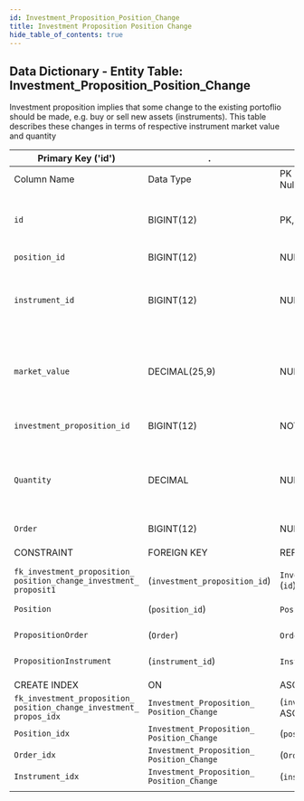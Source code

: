 ```yaml
---
id: Investment_Proposition_Position_Change
title: Investment Proposition Position Change
hide_table_of_contents: true
---
```


## Data Dictionary - Entity Table: Investment_Proposition_Position_Change

Investment proposition implies that some change to the existing portoflio should be made, e.g. buy or sell new assets (instruments). 
This table describes these changes in terms of respective instrument market value and quantity

| Primary Key ('id')|.|ENGINE = InnoDB|.|.|
|---|---|---|---|---|
|Column Name|Data Type|PK Primary Key, NN-Not Null, Null|Example|Comments|
||
|`id`|BIGINT(12)|PK, NN|1|PrimaryKey-ID, Not Null (auto creates)|
|`position_id`|BIGINT(12)|NULL|1|Related position id|
|`instrument_id`|BIGINT(12)|NULL|1|Id of the Instrument that should be bought or sold|
|`market_value`|DECIMAL(25,9)|NULL|2000|CMarket value of the proposed change to this instrument holding|
|`investment_proposition_id`|BIGINT(12)|NOT NULL|1|Proposition id|
|`Quantity`|DECIMAL|NULL|100|Quantity of the instrument to be bought or sold (e.g., number of shares)|
|`Order`|BIGINT(12)|NULL|1|Order id|
||
|CONSTRAINT|FOREIGN KEY|REFERENCES|ON DELETE|ON UPDATE|
|`fk_investment_proposition_ position_change_investment_ proposit1`| (`investment_proposition_id`)|`Investment_Proposition` (`id`)| NO ACTION|NO ACTION|
|`Position`|(`position_id`)|`Position` (`id`)| NO ACTION|NO ACTION|
|`PropositionOrder`|(`Order`)|`Order` (`id`)| NO ACTION|NO ACTION|
|`PropositionInstrument`|(`instrument_id`)|`Instrument` (`id`)| NO ACTION|NO ACTION|
||
|CREATE INDEX|ON|ASC|VISIBLE|.|
|`fk_investment_proposition_ position_change_investment_ propos_idx`|`Investment_Proposition_ Position_Change`| (`investment_proposition_id` ASC)| VISIBLE|.|
|`Position_idx`|`Investment_Proposition_ Position_Change`| (`position_id` ASC) | VISIBLE|.|
|`Order_idx`|`Investment_Proposition_ Position_Change`| (`Order` ASC) | VISIBLE|.|
|`Instrument_idx`|`Investment_Proposition_ Position_Change`| (`instrument_id` ASC)| VISIBLE|.|
||
